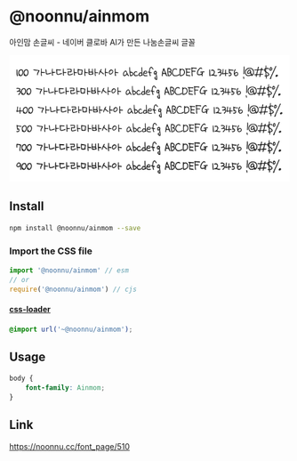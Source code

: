 # @noonnu/ainmom

아인맘 손글씨 - 네이버 클로바 AI가 만든 나눔손글씨 글꼴

![example](./example.png)

## Install

```bash
npm install @noonnu/ainmom --save
```

### Import the CSS file

```js
import '@noonnu/ainmom' // esm
// or
require('@noonnu/ainmom') // cjs
```

#### [css-loader](https://github.com/webpack-contrib/css-loader)

```css
@import url('~@noonnu/ainmom');
```

## Usage

```css
body {
    font-family: Ainmom;
}
```

## Link

https://noonnu.cc/font_page/510
